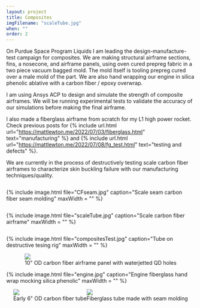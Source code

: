```yaml
---
layout: project
title: Composites
imgFilename: "scaleTube.jpg"
when: ""
order: 2
---
```


On Purdue Space Program Liquids I am leading the design-manufacture-test campaign for composites. We are making structural airframe sections, fins, a nosecone, and airframe panels, using oven cured prepreg fabric in a two piece vacuum bagged mold. The mold itself is tooling prepreg cured over a male mold of the part. We are also hand wrapping our engine in silica phenolic ablative with a carbon fiber / epoxy overwrap.

I am using Ansys ACP to design and simulate the strength of composite airframes. We will be running experimental tests to validate the accuracy of our simulations before making the final airframe.

I also made a fiberglass airframe from scratch for my L1 high power rocket. Check previous posts for {% include url.html url="https://mattlewton.me/2022/07/03/fiberglass.html" text="manufacturing" %} and {% include url.html url="https://mattlewton.me/2022/07/08/fg_test.html" text="testing and defects" %}.

We are currently in the process of destructively testing scale carbon fiber airframes to characterize skin buckling failure with our manufacturing techniques/quality.

<div style="display:flex; justify-content:center; align-items:center; flex-wrap:wrap;">

{% include image.html file="CFseam.jpg" caption="Scale seam carbon fiber seam molding" maxWidth = "" %}

{% include image.html file="scaleTube.jpg" caption="Scale carbon fiber airframe" maxWidth = "" %}

{% include image.html file="compositesTest.jpg" caption="Tube on destructive tesing rig" maxWidth = "" %}


<div class="imgCptnBox">
<img src="{{ "assets/images/panel.png" | relative_url }}" class="articleImgMain">
<figcaption class="articleCaption">10" OD carbon fiber airframe panel with waterjetted QD holes</figcaption>
</div>

{% include image.html file="engine.jpg" caption="Engine fiberglass hand wrap mocking silica phenolic" maxWidth = "" %}

<div class="imgCptnBox">
<img src="{{ "assets/images/compositesMain.JPG" | relative_url }}" class="articleImgMain">
<figcaption class="articleCaption">Early 6" OD carbon fiber tube</figcaption>
</div>

<div class="imgCptnBox">
<img src="{{ "assets/images/finalTube.jpg" | relative_url }}" class="articleImgMain">
<figcaption class="articleCaption">Fiberglass tube made with seam molding</figcaption>
</div>

</div>